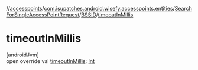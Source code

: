 //[accesspoints](../../../../index.md)/[com.isupatches.android.wisefy.accesspoints.entities](../../index.md)/[SearchForSingleAccessPointRequest](../index.md)/[BSSID](index.md)/[timeoutInMillis](timeout-in-millis.md)

# timeoutInMillis

[androidJvm]\
open override val [timeoutInMillis](timeout-in-millis.md): [Int](https://kotlinlang.org/api/latest/jvm/stdlib/kotlin/-int/index.html)
